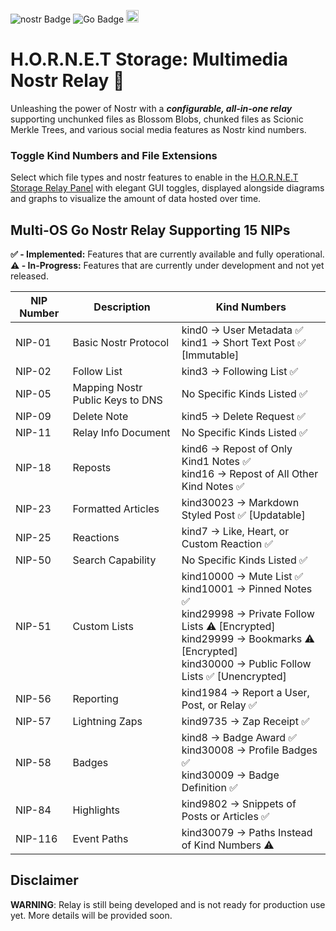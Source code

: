 ![nostr Badge](https://img.shields.io/badge/nostr-8e30eb?style=flat) ![Go Badge](https://img.shields.io/badge/Go-00ADD8?logo=go&logoColor=white) <img src="https://static.wixstatic.com/media/e9326a_3823e7e6a7e14488954bb312d11636da~mv2.png" height="20">

# H.O.R.N.E.T Storage: Multimedia Nostr Relay 🐝

Unleashing the power of Nostr with a ***configurable, all-in-one relay*** supporting unchunked files as Blossom Blobs, chunked files as Scionic Merkle Trees, and various social media features as Nostr kind numbers.

### Toggle Kind Numbers and File Extensions
Select which file types and nostr features to enable in the [H.O.R.N.E.T Storage Relay Panel](https://github.com/HORNET-Storage/hornet-storage-panel) with elegant GUI toggles, displayed alongside diagrams and graphs to visualize the amount of data hosted over time.

## Multi-OS Go Nostr Relay Supporting 15 NIPs
**✅ - Implemented:** Features that are currently available and fully operational.  
**⚠️ - In-Progress:** Features that are currently under development and not yet released.

| NIP Number | Description                        | Kind Numbers                                                      |
|------------|------------------------------------|-------------------------------------------------------------------|
| NIP-01     | Basic Nostr Protocol               | kind0 → User Metadata ✅<br>kind1 → Short Text Post ✅ [Immutable] |
| NIP-02     | Follow List                        | kind3 → Following List ✅                                         |
| NIP-05     | Mapping Nostr Public Keys to DNS          | No Specific Kinds Listed ✅                                       |
| NIP-09     | Delete Note                        | kind5 → Delete Request ✅                                         |
| NIP-11     | Relay Info Document                | No Specific Kinds Listed ✅                                       |
| NIP-18     | Reposts                            | kind6 → Repost of Only Kind1 Notes ✅<br>kind16 → Repost of All Other Kind Notes ✅ |
| NIP-23     | Formatted Articles                 | kind30023 → Markdown Styled Post ✅ [Updatable]                |
| NIP-25     | Reactions                          | kind7 → Like, Heart, or Custom Reaction ✅                        |
| NIP-50     | Search Capability                  | No Specific Kinds Listed ✅                                       |
| NIP-51     | Custom Lists                       | kind10000 → Mute List ✅<br>kind10001 → Pinned Notes ✅<br>kind29998 → Private Follow Lists ⚠️ [Encrypted]<br>kind29999 → Bookmarks ⚠️ [Encrypted]<br>kind30000 → Public Follow Lists ✅ [Unencrypted] |
| NIP-56     | Reporting                          | kind1984 → Report a User, Post, or Relay ✅                       |
| NIP-57     | Lightning Zaps                     | kind9735 → Zap Receipt ✅                                         |
| NIP-58     | Badges                             | kind8 → Badge Award ✅<br>kind30008 → Profile Badges ✅<br>kind30009 → Badge Definition ✅ |
| NIP-84     | Highlights                         | kind9802 → Snippets of Posts or Articles ✅   |
| NIP-116    | Event Paths                        | kind30079 → Paths Instead of Kind Numbers ⚠️ |


## Disclaimer
**WARNING**: Relay is still being developed and is not ready for production use yet. More details will be provided soon.
